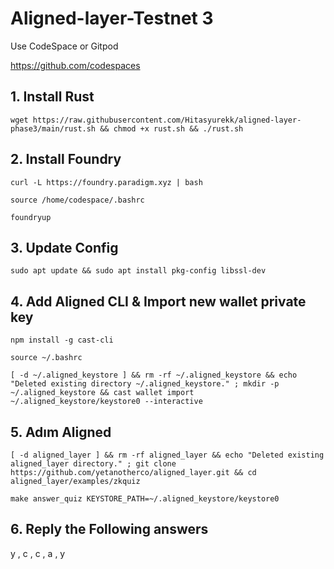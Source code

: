 # Aligned-layer-Testnet 3

Use CodeSpace or Gitpod

https://github.com/codespaces

## 1. Install Rust

```
wget https://raw.githubusercontent.com/Hitasyurekk/aligned-layer-phase3/main/rust.sh && chmod +x rust.sh && ./rust.sh
```

## 2. Install Foundry
```
curl -L https://foundry.paradigm.xyz | bash
```
```
source /home/codespace/.bashrc
```
```
foundryup
```

## 3. Update Config 
```
sudo apt update && sudo apt install pkg-config libssl-dev
```

## 4. Add Aligned CLI & Import new wallet private key 
```
npm install -g cast-cli
```
```
source ~/.bashrc
```
```
[ -d ~/.aligned_keystore ] && rm -rf ~/.aligned_keystore && echo "Deleted existing directory ~/.aligned_keystore." ; mkdir -p ~/.aligned_keystore && cast wallet import ~/.aligned_keystore/keystore0 --interactive
```

## 5. Adım Aligned 
```
[ -d aligned_layer ] && rm -rf aligned_layer && echo "Deleted existing aligned_layer directory." ; git clone https://github.com/yetanotherco/aligned_layer.git && cd aligned_layer/examples/zkquiz
```
```
make answer_quiz KEYSTORE_PATH=~/.aligned_keystore/keystore0
```

## 6. Reply the Following answers

y , c , c , a , y



